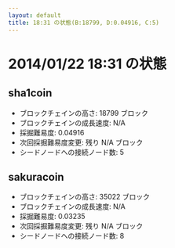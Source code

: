 ```yaml
---
layout: default
title: 18:31 の状態(B:18799, D:0.04916, C:5)
---
```

# 2014/01/22 18:31 の状態

## sha1coin
* ブロックチェインの高さ: 18799 ブロック
* ブロックチェインの成長速度: N/A
* 採掘難易度: 0.04916
* 次回採掘難易度変更: 残り N/A ブロック
* シードノードへの接続ノード数: 5

## sakuracoin
* ブロックチェインの高さ: 35022 ブロック
* ブロックチェインの成長速度: N/A
* 採掘難易度: 0.03235
* 次回採掘難易度変更: 残り N/A ブロック
* シードノードへの接続ノード数: 8